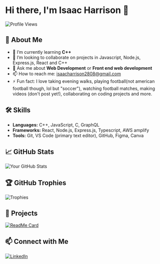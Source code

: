 # Hi there, I'm Isaac Harrison 👋

![Profile Views](https://github.com/IsaacHarrison28)

## 🚀 About Me

- 🌱 I’m currently learning **C++**
- 👯 I’m looking to collaborate on projects in Javascript, Node.js, Express.js, React and C++
- 💬 Ask me about **Web Development** or **Front end web development**
- 📫 How to reach me: [isaacharrison2808@gmail.com](mailto:isaacharrison2808@gmail.com)
- ⚡ Fun fact: I love taking evening walks, playing football(not american football though, lol but "soccer"), watching football matches, making videos (don't post yet!), collaborating on coding projects and more.

## 🛠️ Skills

- **Languages:** C++, JavaScript, C, GraphQL
- **Frameworks:** React, Node.js, Express.js, Typescript, AWS amplify
- **Tools:** Git, VS Code (primary text editor), GitHub, Figma, Canva

## 📈 GitHub Stats

![Your GitHub Stats](https://github-readme-stats.vercel.app/api?username=IsaacHarrison28&show_icons=true&theme=radical)

## 🏆 GitHub Trophies

![Trophies](https://github-profile-trophy.vercel.app/?username=IsaacHarrison28&theme=monokai)

## 🌟 Projects

[![ReadMe Card](https://github-readme-stats.vercel.app/api/pin/?username=IsaacHarrison28&repo=projectname)](https://github.com/IsaacHarrison28/projectname)

## 📫 Connect with Me

[![LinkedIn](https://img.shields.io/badge/-LinkedIn-blue?style=flat&logo=LinkedIn)](https://www.linkedin.com/in/isaac-harrison/)
